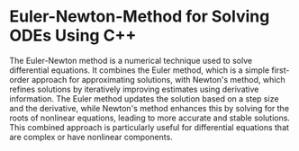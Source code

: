 # Euler-Newton-Method for Solving ODEs Using C++
The Euler-Newton method is a numerical technique used to solve differential equations. It combines the Euler method, which is a simple first-order approach for approximating solutions, with Newton's method, which refines solutions by iteratively improving estimates using derivative information. The Euler method updates the solution based on a step size and the derivative, while Newton's method enhances this by solving for the roots of nonlinear equations, leading to more accurate and stable solutions. This combined approach is particularly useful for differential equations that are complex or have nonlinear components.
